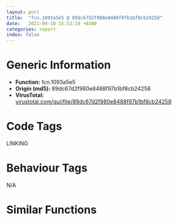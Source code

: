 ```yaml
---
layout: post
title:  "fcn.1093a5e5 @ 89dc67d2f980e8488f97b1bf8cb24258"
date:   2021-09-10 15:52:19 +0300
categories: report
index: false
---
```


# Generic Information
- **Function:** fcn.1093a5e5
- **Origin (md5):** 89dc67d2f980e8488f97b1bf8cb24258
- **VirusTotal:** [virustotal.com/gui/file/89dc67d2f980e8488f97b1bf8cb24258][virustotal_ref]

# Code Tags
<span class="tag" id="LINKING">LINKING</span>


# Behaviour Tags
<span class="bhv-tag" id="na">N/A</span>

# Similar Functions
<script type="text/javascript" src="https://www.gstatic.com/charts/loader.js"></script>
<script type="text/javascript">

    google.charts.load('current', {'packages':['corechart']});
    google.charts.setOnLoadCallback(drawChart);

    function drawChart() {
    var data = new google.visualization.DataTable();
        data.addColumn('number', 'X');
        data.addColumn('number', 'Y');
        data.addColumn({type: 'string', role: 'tooltip', 'p': {'html': true}});
        data.addColumn({'type': 'string', 'role': 'style'});
        
        data.addRows([
    [-37.5320930480957, -74.16680145263672, '<b><a href="/report/fcn.1093a5e5@89dc67d2f980e8488f97b1bf8cb24258">fcn.1093a5e5</a><br>@89dc67d2f980e8488f97b1bf8cb24258</b><br>add ecx, dword[ebp-0x3f388100]<br>mov byte[esi], dh<br>pop ds<br>push ebx<br>lea eax, [eax-0x43187ca1]<br>mov eax, eax<br>jmp fcn.10063448<br>jle 0x10064e72<br>xor eax, ecx<br>pop ecx<br>push eax<br>mov eax, 0x4e7d6238<br>lea eax, [eax+0xff2a2c3]<br>xchg dword[esp], eax<br>push ecx<br>mov ecx, 0x2c7854b8<br>lea ecx, [ecx-0x1c5cf6e4]<br>mov dword[ecx], eax<br>pop ecx<br>jmp 0x1006aecd<br>push eax<br>mov eax, 0x3956b75e<br>lea eax, [eax+0x58b7cb67]<br>xchg dword[esp], eax<br>push eax<br>mov eax, 0x4142b4b8<br>lea eax, [eax-0x7ef957e4]<br>xchg dword[esp], eax<br>call int.108fd009<br>push eax<br>mov eax, 0x2f8a35f2<br>lea eax, [eax-0x56f4d34a]<br>xchg dword[esp], eax<br>push ecx<br>mov ecx, 0x2d2b0f8e<br>lea ecx, [ecx-0x4ccc58c6]<br>xor eax, ecx<br>pop ecx<br>push eax<br>mov eax, 0x2e036b5e<br>pushfd <br>call 0x10064f3d<br>jnp 0x10064ebf<br>add al, 0x24<br>aam 8<br>add byte[eax], al<br>ret <br>call int.108fd009<br>push eax<br>mov eax, 0x669f2ae4<br>lea eax, [eax+0x34c99366]<br>xchg dword[esp], eax<br>push ecx<br>mov ecx, 0x48158630<br>lea ecx, [ecx+0x2fdf7550]<br>xor eax, ecx<br>pop ecx<br>push eax<br>mov eax, 0x2a687380<br>lea eax, [eax+0x34079191]<br>xchg dword[esp], eax<br>push ecx<br>mov ecx, 0x279bdd40<br>lea ecx, [ecx-0x17807f68]<br>mov dword[ecx], eax<br>pop ecx<br>call int.108fd009<br>jmp 0x1093e0d9<br>mov eax, 0x3248ff1e<br>lea eax, [eax-0x224244a7]<br>mov eax, eax<br>jmp fcn.10063448<br>mov esi, eax<br>test esi, esi<br>jne 0x10064eea<br>call fcn.10931c4b<br>jle 0x1093461a<br>je 0x1093346c<br>jmp 0x1093de91<br>adc al, 0xbc<br>xchg dword[esp], eax<br>push ecx<br>je 0x1093bb51<br>jmp 0x1093dcf1<br>mov eax, 0x5c2e7200<br>lea eax, [eax-0x4c27b755]<br>mov eax, eax<br>jmp fcn.10063448<br>call dword[sym.imp.KERNEL32.dll_GetModuleHandleA]<br>jmp 0x109345b1<br>push ecx<br>mov ecx, 0x69c497ad<br>lea ecx, [ecx+0x6e4309ad]<br>cmp eax, ecx<br>call fcn.1094015d<br>jno 0x1093dc94<br>and al, 4<br>push ecx<br>mov ecx, 0x9170eff5<br>lea ecx, [ecx+0x49ea008d]<br>xor eax, ecx<br>pop ecx<br>push eax<br>mov eax, 0x442f03b0<br>lea eax, [eax-0x27c30e95]<br>xchg dword[esp], eax<br>push ecx<br>mov ecx, 0x693f5480<br>lea ecx, [ecx-0x5923f464]<br>mov dword[ecx], eax<br>pop ecx<br>call int.108fd009<br>push eax<br>mov eax, 0x427ade7c<br>lea eax, [eax+0x2bcb6194]<br>xchg dword[esp], eax<br>push ecx<br>push eax<br>call 0x1093dd57<br>jne 0x1093ddb0<br>lea eax, [eax-0x8d4c33]<br>jmp eax<br>add byte[eax+0x5b], bh<br>push ecx<br>mov ecx, 0x73f20f10<br>lea ecx, [ecx-0x6f348566]<br>cmp eax, ecx<br>pop ecx<br>push edx<br>call 0x1093dea8<br><eoc> ', 'point { fill-color: #e0440e; }'],
[209.14788818359375, 13.69434928894043, '<b><a href="/report/loc.10911629@89dc67d2f980e8488f97b1bf8cb24258">loc.10911629</a><br>@89dc67d2f980e8488f97b1bf8cb24258</b><br>adc eax, sym.imp.KERNEL32.dll_LoadLibraryA<br>mov edx, 0xc750fffe<br>rol byte[eax], 0xfe<br>imul eax, dword[ebp-0x73], 0xffffff80<br>xchg esp, eax<br>or esp, ebx<br>add dword[edi-0x38aedbfc], 0x3afa0c1<br>aas <br>lea ecx, [ecx+0x204ca960]<br>xor eax, ecx<br>pop ecx<br>push eax<br>mov eax, 0x4f152be8<br>lea eax, [eax-0x460b1243]<br>xchg dword[esp], eax<br>push ecx<br>mov ecx, 0x4fa742e8<br>lea ecx, [ecx-0x3f8bf104]<br>mov esp, edi<br>push cs<br>je 0x10911572<br>call fcn.1090b9f6<br>jb 0x1091155a<br>jo 0x10911607<br>sbb edx, dword[eax]<br>xor eax, 0x2c88ee44<br>jmp eax<br>inc esp<br>out dx, al<br>mov byte[edi+edi*8], ch<br>loopne 0x109115ad<br>pop edx<br>push eax<br>mov eax, 0x2bf16322<br>lea eax, [eax-0x7c51490d]<br>xchg dword[esp], eax<br>push ecx<br>mov ecx, 0x2824c158<br>lea ecx, [ecx-0x18096d10]<br>mov dword[ecx], eax<br>pop ecx<br>call int.108fd009<br>push eax<br>mov eax, 0x63e797dd<br>lea eax, [eax+0x399f4160]<br>xchg dword[esp], eax<br>push ecx<br>mov ecx, 0x59bc4972<br>lea ecx, [ecx-0x10756d94]<br>out dx, eax<br>xor eax, ecx<br>pop ecx<br>push eax<br>pushfd <br>call 0x10911613<br>ja 0x10911595<br>add al, 0x24<br>sub al, 0x5c<br>je 0x10911619<br>inc ebx<br>jo 0x109115be<br>ret <br>add byte[ebx+ebx+0x10], cl<br>xor eax, 0xa404d78c<br>jmp eax<br>call int.108fd009<br>push eax<br>mov eax, 0x30c49776<br>lea eax, [eax-0x70bb014f]<br>xchg dword[esp], eax<br>push ecx<br>mov ecx, 0x27e857cb<br>lea ecx, [ecx-0x66f5d0cf]<br>xor eax, ecx<br>pop ecx<br>push eax<br>mov eax, 0x6f529fb7<br>lea eax, [eax+0x1af96ab5]<br>xchg dword[esp], eax<br>push ecx<br>mov ecx, 0x3c68c700<br>lea ecx, [ecx-0x2c4d6f20]<br>mov dword[ecx], eax<br>pop ecx<br>call int.108fd009<br>pushfd <br>call 0x1091167a<br>jae 0x109115fc<br>add al, 0x24<br>fadd st(5)<br><eoc> ', 'null'],
[121.3251724243164, 260.38775634765625, '<b><a href="/report/fcn.109127be@89dc67d2f980e8488f97b1bf8cb24258">fcn.109127be</a><br>@89dc67d2f980e8488f97b1bf8cb24258</b><br>lea eax, [eax+0x7ceb319e]<br>xchg dword[esp], eax<br>push ecx<br>mov ecx, 0x4507af40<br>lea ecx, [ecx-0x34ec5e88]<br>mov dword[ecx], eax<br>pop ecx<br>call int.108fd009<br>push eax<br>mov eax, 0x5def27b6<br>jmp fcn.1090fe67<br>push eax<br>mov eax, 0x7b0917be<br>lea eax, [eax+0x31beb61b]<br>xchg dword[esp], eax<br>push eax<br>mov eax, 0x4c951486<br>lea eax, [eax+0x3173a6fa]<br>xchg dword[esp], eax<br>call int.108fd009<br>push eax<br>mov eax, 0x4e81995a<br>lea eax, [eax+0x3b6af69c]<br>xchg dword[esp], eax<br>push ecx<br>mov ecx, 0x53d76fc9<br>cmp eax, dword[edi-0x38aedbfc]<br>ror ecx, 0x6f<br>xlatb <br>push ebx<br>lea ecx, [ecx+0x44cf46bf]<br>xor eax, ecx<br>pop ecx<br>push eax<br>mov eax, 0x2ef341a1<br>pushfd <br>call 0x1005816b<br>loopne 0x100580ed<br>add al, 0x24<br>fadd qword[0xebc3008b]<br>pop ecx<br>pop ecx<br>push eax<br>mov eax, 0x4946873f<br>lea eax, [eax-0x70d698e0]<br>xchg dword[esp], eax<br>push ecx<br>mov ecx, 0x2f1b30b8<br>lea ecx, [ecx-0x1effd814]<br>mov dword[ecx], eax<br>pop ecx<br>call int.108fd009<br>push eax<br>mov eax, 0x5361601a<br>lea eax, [eax+0x6021a0c4]<br>xchg dword[esp], eax<br>push ecx<br>mov ecx, 0x335dace5<br>lea ecx, [ecx-0x571aea81]<br>xor eax, ecx<br>pop ecx<br>call fcn.1090e7de<br>loope 0x10058149<br>add al, 0x24<br>push ecx<br>mov ecx, 0x71b79d0c<br>lea ecx, [ecx-0x619c4458]<br>mov dword[ecx], eax<br>pop ecx<br>call int.108fd009<br>push eax<br>mov eax, 0x258aa386<br>lea eax, [eax-0xb29b460]<br>xchg dword[esp], eax<br>push ecx<br>mov ecx, 0x2db2fea6<br>lea ecx, [ecx+0x19cf5304]<br>xor eax, ecx<br>pop ecx<br>push eax<br>mov eax, 0x548d4920<br>lea eax, [eax-0x17aa5061]<br>xchg dword[esp], eax<br>push edx<br>call 0x10058210<br>jo fcn.1005826b<br>lea edx, [edx+0x8b2d54]<br>jmp edx<br>push esi<br>lea ecx, [ecx-0x5010859c]<br>xor eax, ecx<br>pop ecx<br>push eax<br>mov eax, 0x2c549185<br>jmp 0x1090bbab<br>lea eax, [ebp-0x10]<br>push eax<br>cmp dword[ebp+8], esi<br>je 0x10911559<br>pushfd <br>call fcn.109097bf<br>loopne 0x10909741<br>add al, 0x24<br>mov esi, 0xc3ff749f<br>jl 0x10909824<br>mov eax, 0x2774bb9c<br>lea eax, [eax+0x6f2a5d0]<br>xchg dword[esp], eax<br>push ecx<br>mov ecx, 0x67192a6a<br>lea ecx, [ecx-0x30f2540c]<br>xor eax, ecx<br>pop ecx<br>push eax<br>mov eax, 0x6f788a70<br>lea eax, [eax-0x390d9407]<br>xchg dword[esp], eax<br>push ecx<br>mov ecx, 0x32d338c1<br>lea ecx, [ecx-0x22b7e219]<br>mov dword[ecx], eax<br>pop ecx<br>call int.108fd009<br>push eax<br>mov eax, 0x8a7e4c7d<br>push edx<br>call fcn.1090981b<br>jge 0x10909876<br>pop edx<br>sar dword[eax], 0xd3<br>xor cl, byte[ebp+0x481de789]<br>fisttp qword[ecx-0x317a6ff]<br>aaa <br>lea edx, [edx+0x6810]<br>call edx<br>jp 0x10909881<br>pop ebx<br>mov ecx, 0x36702ac6<br>lea ecx, [ecx+0x5a5eaabc]<br>xor eax, ecx<br>pop ecx<br>push eax<br>mov eax, 0x5415b940<br>lea eax, [eax+0x4ac0832f]<br>xchg dword[esp], eax<br>push ecx<br>mov ecx, 0x5bc72878<br>lea ecx, [ecx-0x4babd670]<br>mov dword[ecx], eax<br>pop ecx<br>call int.108fd009<br>push eax<br>mov eax, 0x736baf08<br>lea eax, [eax-0x3aee5d6]<br>xchg dword[esp], eax<br>push ecx<br>mov ecx, 0x2b0f272c<br>pushfd <br>call 0x10909879<br>scasb al, byte<br>aaa <br>add byte[eax], al<br>jle 0x109097fb<br>add al, 0x24<br>lds edi, [esi]<br>add bl, al<br>loope 0x109098dc<br>pop ecx<br>call int.108fd009<br>push eax<br>mov eax, 0x39ec2104<br>lea eax, [eax-0x579ce031]<br>xchg dword[esp], eax<br>push ecx<br>mov ecx, 0x551c281c<br>lea ecx, [ecx+0x2f361aac]<br>xor eax, ecx<br>pop ecx<br>push eax<br>mov eax, 0x4aafe1d5<br>lea eax, [eax-0x5151db29]<br>xchg dword[esp], eax<br>push ecx<br>mov ecx, 0x487f5ae1<br>lea ecx, [ecx-0x38640c11]<br>mov dword[ecx], eax<br>pop ecx<br>call int.108fd009<br>pushfd <br>call 0x109098d5<br>jle 0x10909857<br>add al, 0x24<br>mov esi, 0xc3000012<br>je 0x10909937<br>ret <br>call int.108fd009<br>push eax<br>mov eax, 0x514c46df<br>lea eax, [eax-0x112d2cbe]<br>xchg dword[esp], eax<br>push ecx<br>mov ecx, 0x5b13bb3a<br>lea ecx, [ecx+0xda309e2]<br>xor eax, ecx<br>pop ecx<br>push eax<br>mov eax, 0x62e51d40<br>lea eax, [eax+0x79d9dcec]<br>xchg dword[esp], eax<br>push ecx<br>mov ecx, 0x47ebc1d6<br>lea ecx, [ecx-0x37d06db6]<br>mov dword[ecx], eax<br>pop ecx<br>call int.108fd009<br>jmp 0x1090f018<br>lea ecx, [ecx-0x65ed79ec]<br>mov dword[ecx], eax<br>pop ecx<br>call int.108fd009<br>push ecx<br>mov ecx, 0x2d0f8944<br>lea ecx, [ecx-0xd7d6774]<br>xor eax, ecx<br>pop ecx<br>push ecx<br>mov ecx, 0x59774ce2<br>lea ecx, [ecx-0x495bf566]<br>mov dword[ecx], eax<br>pop ecx<br>push eax<br>mov eax, 0x41f80d3c<br>lea eax, [eax-0x6b6a9989]<br>xchg dword[esp], eax<br>jmp 0x10058780<br>push ecx<br>mov ecx, 0x467a582c<br>lea ecx, [ecx-0x365f07e4]<br>mov dword[ecx], eax<br>pop ecx<br>call int.108fd009<br>push eax<br>mov eax, 0x4b3ba000<br>lea eax, [eax+0x2adde308]<br>xchg dword[esp], eax<br>push ecx<br>mov ecx, 0x58d70b62<br>lea ecx, [ecx-0x375adb30]<br>xor eax, ecx<br>pop ecx<br>push eax<br>mov eax, 0x7c6b640c<br>lea eax, [eax-0x28ff4b27]<br>xchg dword[esp], eax<br>push ecx<br>jmp 0x10054ff6<br>lea eax, [eax+0x1c93ae73]<br>xchg dword[esp], eax<br>push ecx<br>mov ecx, 0x66d7f584<br>lea ecx, [ecx-0x56bca544]<br>mov dword[ecx], eax<br>pop ecx<br>call int.108fd009<br>push eax<br>mov eax, 0x41d2da9e<br>lea eax, [eax+0x66929511]<br>xchg dword[esp], eax<br>push ecx<br>mov ecx, 0x7baeeb88<br>lea ecx, [ecx-0x76984a4e]<br>xor eax, ecx<br>pop ecx<br>push eax<br>mov eax, 0x579e7358<br>lea eax, [eax-0x78e2530e]<br>jmp 0x1090eec9<br>xchg dword[esp], eax<br>push ecx<br>mov ecx, 0x72381bb2<br>lea ecx, [ecx-0x621ccb6e]<br>mov dword[ecx], eax<br>pop ecx<br>call int.108fd009<br>push eax<br>mov eax, 0x70861e41<br>lea eax, [eax+0x7360592e]<br>xchg dword[esp], eax<br>push ecx<br>mov ecx, 0x72dc42da<br>lea ecx, [ecx+0x2f44a442]<br>xor eax, ecx<br>pop ecx<br>push eax<br>mov eax, 0x5aab1683<br>lea eax, [eax+0x51ca1933]<br>xchg dword[esp], eax<br>jmp 0x1090b1cd<br>push eax<br>mov eax, 0x1beb4b46<br>lea eax, [eax-0x10b3daa5]<br>xchg dword[esp], eax<br>push ecx<br>mov ecx, 0x4614db74<br>lea ecx, [ecx-0x4a54b142]<br>xor eax, ecx<br>pop ecx<br>push eax<br>mov eax, 0x3dbbd0d2<br>lea eax, [eax+0x222a0478]<br>xchg dword[esp], eax<br>push ecx<br>mov ecx, 0x21f5699d<br>lea ecx, [ecx-0x11da1579]<br>mov dword[ecx], eax<br>pop ecx<br>call int.108fd009<br>push eax<br>push eax<br>call 0x1090f065<br>jl 0x1090f0be<br>lea eax, [eax-0x3cdd]<br>jmp eax<br>xor eax, ecx<br>pop ecx<br>push eax<br>call fcn.10912fb7<br>add byte[eax], al<br>loopne 0x1090f122<br>pop ecx<br>xchg dword[esp], eax<br>push ecx<br>mov ecx, 0x440842f0<br>lea ecx, [ecx-0x33ecf52c]<br>mov dword[ecx], eax<br>pop ecx<br>call int.108fd009<br>push eax<br>mov eax, 0x3a92de34<br>lea eax, [eax-0x774778f1]<br>xchg dword[esp], eax<br>push ecx<br>mov ecx, 0x3fcddeac<br>lea ecx, [ecx-0x460f7a2a]<br>xor eax, ecx<br>pop ecx<br>push eax<br>mov eax, 0x810d6e1e<br>lea eax, [eax-0x4102f8f4]<br>xchg dword[esp], eax<br>push edx<br>call 0x1090f119<br>jns 0x1090f174<br>lea edx, [edx-0x326d]<br>jmp edx<br>loop 0x1090f0c5<br>lodsb al, byte[esi]<br>dec ebx<br>sbb edx, dword[eax]<br>xor eax, 0xd288c902<br>jmp eax<br>mov esp, 0x2404871c<br>sbb al, 0x87<br>add al, 0x24<br>push ecx<br>mov ecx, 0x3403f200<br>lea ecx, [ecx+0x4afe12aa]<br>xor eax, ecx<br>pop ecx<br>push eax<br>mov eax, 0x501cb7e7<br>lea eax, [eax-0x3478c217]<br>sub cl, 0x3d<br>xchg ebx, ecx<br>xchg dword[esp], eax<br>call fcn.109082d6<br>je 0x1090f1dc<br>pop ecx<br>lea eax, [eax-0xc10e092]<br>xchg dword[esp], eax<br>push ecx<br>mov ecx, 0x5a16162b<br>lea ecx, [ecx-0x1f7ff269]<br>xor eax, ecx<br>pop ecx<br>push eax<br>mov eax, 0x5eb0355b<br>lea eax, [eax+0xafd8c3a]<br>xchg dword[esp], eax<br>push ecx<br>mov ecx, 0x2a1c64c0<br>lea ecx, [ecx-0x1a011314]<br>mov dword[ecx], eax<br>pop ecx<br>call int.108fd009<br>push eax<br>mov eax, 0x7b1e3a64<br>sub cl, byte[ebp-0x1131377]<br>in eax, 0x89<br>add dword[ecx-0x18], ebx<br>inc edi<br>fdivp st(6)<br>call dword[eax-0x39]<br>shl byte[edx+edi+0x1e], 0x7b<br>jnp 0x1090f157<br>lea eax, [eax-0x6727731f]<br>pushfd <br>call 0x1090f1d6<br>and cl, 0x8c<br>fcomp dword[eax+0x1e89c]<br>add byte[eax], al<br>jecxz 0x1090f158<br>add al, 0x24<br>in al, 0x77<br>je 0x1090f1dc<br>inc ebx<br>loope 0x1090f16d<br>ret <br>and al, 4<br>mov dword[ecx], eax<br>pop ecx<br>call int.108fd009<br>push eax<br>mov eax, 0x89b9f63e<br>lea eax, [eax+0x55cc2522]<br>xchg dword[esp], eax<br>push ecx<br>mov ecx, 0x2a7d0d00<br>lea ecx, [ecx+0x5d776620]<br>xor eax, ecx<br>pop ecx<br>push eax<br>mov eax, 0x9bb20a6b<br>lea eax, [eax+0x18b71060]<br>xchg dword[esp], eax<br>push ecx<br>mov ecx, 0x562f0a3e<br>lea ecx, [ecx-0x4613bb76]<br>mov dword[ecx], eax<br>pushfd <br>call 0x1090f231<br>jecxz 0x1090f1b3<br>add al, 0x24<br>mov byte[0xc3ff7462], al<br>jo 0x1090f1c8<br>mov edx, ebp<br>cld <br>fisubr dword[edi]<br>xor eax, ecx<br>pop ecx<br>push eax<br>mov eax, 0x759c14b8<br>lea eax, [eax-0x37cb6729]<br>xchg dword[esp], eax<br>push ecx<br>mov ecx, 0x3456055c<br>lea ecx, [ecx-0x243ab5d0]<br>mov dword[ecx], eax<br>pop ecx<br>call int.108fd009<br>push eax<br>mov eax, 0x36bf5632<br>lea eax, [eax+0x56b8ff32]<br>xchg dword[esp], eax<br>push ecx<br>mov ecx, 0x38717d92<br>lea ecx, [ecx-0x7133550]<br>call fcn.1090a5ad<br>call 0x1152ba2c<br>xchg esi, eax<br>cmpsb byte[esi], byte<br>insb byte<br>lea ecx, [ecx-0x5c8b3de4]<br>mov dword[ecx], eax<br>pop ecx<br>call int.108fd009<br>push eax<br>mov eax, 0x58ca95a6<br>lea eax, [eax-0x2ac47a33]<br>xchg dword[esp], eax<br>push ecx<br>mov ecx, 0x879d7720<br>lea ecx, [ecx+0x5b5d83aa]<br>xor eax, ecx<br>pop ecx<br>push eax<br>mov eax, 0x3cb04df2<br>lea eax, [eax+0x3b3f1ae6]<br>xchg dword[esp], eax<br>push ecx<br>mov ecx, 0x55502c60<br>call fcn.1090db95<br>jge 0x1090f336<br>lea ecx, [ecx-0x4487a452]<br>xor eax, ecx<br>pop ecx<br>push eax<br>mov eax, 0x4c111243<br>lea eax, [eax-0x469e9a87]<br>xchg dword[esp], eax<br>push ecx<br>mov ecx, 0x316d94d4<br>lea ecx, [ecx-0x215240e8]<br>mov dword[ecx], eax<br>pop ecx<br>call int.108fd009<br>push ecx<br>mov ecx, 0x2a049dac<br>lea ecx, [ecx+0x3ff8284c]<br>fdiv st(6), st(0)<br>call dword[ecx-0x39]<br>shr dword[ebp+ebx*4-0x7672d5fc], 0x4c<br>sub al, bh<br>aas <br>xor eax, ecx<br>pop ecx<br>push eax<br>mov eax, 0x2ef5b5bc<br>push ebx<br>call 0x1090f32a<br>jg 0x1090f386<br>lea ebx, [ebx-0x5c82]<br>jmp ebx<br>rcr byte[edi-0x37], 0x65<br>inc esp<br>lea eax, [eax-0x169eb82f]<br>xchg dword[esp], eax<br>push ecx<br>mov ecx, 0x4241c68e<br>lea ecx, [ecx-0x7b251482]<br>xor eax, ecx<br>pop ecx<br>push eax<br>mov eax, 0x4d6db4c8<br>lea eax, [eax-0x8605f69]<br>xchg dword[esp], eax<br>push ecx<br>mov ecx, 0x3255d1b0<br>lea ecx, [ecx-0x223a80a8]<br>mov dword[ecx], eax<br>pop ecx<br>call int.108fd009<br>push eax<br>mov eax, 0x20a5ddc5<br>pushfd <br>call 0x1090f387<br>loop 0x1090f309<br>add al, 0x24<br>push esp<br>xlatb <br>call dword[sym.imp.KERNEL32.dll_LoadLibraryA]<br>jmp fcn.10054e34<br>mov esi, eax<br>test esi, esi<br>jne 0x10058118<br>jmp 0x109097ab<br><eoc> ', 'null'],
[-125.35502624511719, 172.5269317626953, '<b><a href="/report/fcn.10934c95@89dc67d2f980e8488f97b1bf8cb24258">fcn.10934c95</a><br>@89dc67d2f980e8488f97b1bf8cb24258</b><br>call dword[sym.imp.KERNEL32.dll_GetModuleHandleA]<br>jmp 0x10067ad6<br>mov eax, 0x62c183f0<br>lea eax, [eax-0x52bac799]<br>mov eax, eax<br>jmp fcn.10063448<br>mov esi, eax<br>test esi, esi<br>jne 0x10934815<br>jmp 0x10935d82<br>push ecx<br>mov ecx, 0x27e7126b<br>lea ecx, [ecx-0x27ddcacd]<br>cmp eax, ecx<br>pop ecx<br>jmp 0x109354ca<br>mov eax, 0x45e87562<br>lea eax, [eax-0x35e1bb0f]<br>mov eax, eax<br>jmp fcn.10063448<br>mov eax, 0x5064bdf0<br>lea eax, [eax-0x405e01a5]<br>mov eax, eax<br>jmp fcn.10063448<br>push ecx<br>mov ecx, 0x28aa49fc<br>lea ecx, [ecx-0x23ecc04b]<br>cmp eax, ecx<br>pop ecx<br>push ecx<br>call 0x10932104<br>call 0xe61cae61<br>jmp 0x10932109<br>adc dword[ebp-0x7f72a019], eax<br>xchg ebp, eax<br>cmp dl, byte[eax+ecx]<br>xchg dword[esp], eax<br>push ecx<br>mov ecx, 0x42373e8e<br>lea ecx, [ecx-0x321be002]<br>mov dword[ecx], eax<br>pop ecx<br>call int.108fd009<br>push eax<br>mov eax, 0x6e85b6b0<br>mov dh, 0x85<br>outsb dx, byte[esi]<br>lea eax, [eax+0x29542b4]<br>xchg dword[esp], eax<br>push ecx<br>push ebx<br>call 0x10932291<br>jge 0x109322ed<br>lea ebx, [ebx-0x8ca5c8]<br>jmp ebx<br>push ecx<br>mov ecx, 0x543c15ed<br>lea ecx, [ecx-0x65de8c60]<br>cmp eax, ecx<br>pushfd <br>call 0x109322d5<br>loope 0x10932257<br>add al, 0x24<br>sal byte[eax+eax+0x507dc300], 1<br>mov eax, 0x61c2f465<br>lea eax, [eax-0x6a693bc2]<br>cmp ecx, eax<br>pop eax<br>je 0x10935809<br>pushfd <br>call 0x109322fb<br>jl 0x1093227d<br>add al, 0x24<br>push ecx<br>mov ecx, 0x52c99318<br>lea ecx, [ecx-0x4e0c07de]<br>cmp eax, ecx<br>pop ecx<br>jne fcn.1006a46f<br>call fcn.100647e9<br>jmp 0x109324dc<br>and al, 0x51<br>mov ecx, 0x338e828e<br>lea ecx, [ecx-0x23732822]<br>mov dword[ecx], eax<br>pop ecx<br>call int.108fd009<br>push eax<br>push ebx<br>call 0x109324fa<br>ljmp 0x7335<br>push ecx<br>mov ecx, 0x8aeb0e48<br>lea ecx, [ecx+0x25a4657b]<br>cmp eax, ecx<br>pop ecx<br>jne 0x109320ed<br>push ecx<br>call 0x1093279a<br>jmp 0x109327f4<br>pop ecx<br>push eax<br>mov eax, 0x23a264a8<br>lea eax, [eax+0x566d941e]<br>xchg dword[esp], eax<br>add al, 0x24<br>push ecx<br>mov ecx, 0x584d7044<br>lea ecx, [ecx-0x483211f8]<br>mov dword[ecx], eax<br>pop ecx<br>call int.108fd009<br>push eax<br>mov eax, 0x4ebafa58<br>lea eax, [eax-0x7d6b052f]<br>xchg dword[esp], eax<br>push ecx<br>mov ecx, 0x7fcc2358<br>lea ecx, [ecx-0x4b2da03c]<br>xor eax, ecx<br>pop ecx<br>jmp 0x10933c04<br>jne 0x100687c0<br>jmp 0x1006b14c<br>push esi<br>or eax, 0xd0ffff73<br>jp 0x10933c55<br>push eax<br>mov eax, 0x4d079075<br>lea eax, [eax+0x2470773b]<br>xchg dword[esp], eax<br>push ecx<br>mov ecx, 0x309c1c62<br>lea ecx, [ecx-0x2080be12]<br>mov dword[ecx], eax<br>pop ecx<br>call int.108fd009<br>push eax<br>mov eax, 0x489b9428<br>lea eax, [eax-0x71510ee2]<br>xchg dword[esp], eax<br>push ecx<br>mov ecx, 0x3f271f76<br>lea ecx, [ecx+0x6cf92084]<br>xor eax, ecx<br>pop ecx<br>push eax<br>push edx<br>call 0x10933c51<br>ja 0x10933cac<br>lea edx, [edx+0xa2ea]<br>call edx<br>mov byte[0xd2ff0000], al<br>jle 0x10933bfd<br>js 0x10933cb6<br>sbb edx, dword[eax]<br>xor eax, 0x552e26ba<br>jmp eax<br>push es<br>mov bh, 0xd9<br>xchg dword[esp], eax<br>push ecx<br>mov ecx, 0x562c7e65<br>jle 0x10933ce4<br>push esi<br>lea ecx, [ecx-0x23c628a5]<br>xor eax, ecx<br>pop ecx<br>push eax<br>mov eax, 0x4e40ebf8<br>lea eax, [eax-0x71ba197c]<br>xchg dword[esp], eax<br>push ecx<br>jmp 0x1093f08e<br>mov eax, dword[0xe9c13b81]<br>sbb al, 0<br>add al, ch<br>push ecx<br>mov ecx, 0x50d9f892<br>lea ecx, [ecx-0x50d0b202]<br>cmp eax, ecx<br>pop ecx<br>push edx<br>call 0x10933d05<br>loop 0x10933d60<br>lea edx, [edx-0x14d3]<br>jmp edx<br>call 0x10933d66<br>js 0x10933dbf<br>lea eax, [eax+0x3839]<br>call eax<br>ljmp 0x5059<br>lea esp, [esp+4]<br>pop ecx<br>push eax<br>xor eax, 0x898d47d3<br>shr byte[edi-0x59], cl<br>push ss<br>xor eax, ecx<br>pop ecx<br>call fcn.1006a787<br>jns 0x10933e11<br>mov eax, 0x6c7da403<br>lea eax, [eax-0x19fdd0ae]<br>xchg dword[esp], eax<br>push ecx<br>mov ecx, 0x1f5c20dc<br>lea ecx, [ecx-0xf40bfbc]<br>mov dword[ecx], eax<br>pop ecx<br>call int.108fd009<br>push eax<br>mov eax, 0x2319dcfa<br>lea eax, [eax+0x534e063b]<br>xchg dword[esp], eax<br>push ecx<br>mov ecx, 0x42cfdab8<br>lea ecx, [ecx+0x2c5712bc]<br>xor eax, ecx<br>pop ecx<br>push eax<br>call fcn.10936908<br>jmp 0x10933dae<br>xor eax, 0xeac09e4a<br>jmp eax<br>mov eax, 0x6858130c<br>lea eax, [eax-0x58515661]<br>mov eax, eax<br>jmp fcn.10063448<br>push ecx<br>mov ecx, 0x624274e6<br>lea ecx, [ecx-0x3a1e85e5]<br>cmp eax, ecx<br>pop ecx<br>jne fcn.10934c95<br>push edx<br>call fcn.109347ea<br>ja 0x10934845<br>pop edx<br>lea edx, [edx-0x8d14d9]<br>jmp edx<br>push eax<br>mov eax, 0x520a17be<br>lea eax, [eax+0x3c49a1c9]<br>xchg dword[esp], eax<br>push eax<br>mov eax, 0x41682c02<br>lea eax, [eax-0x178fceee]<br>xchg dword[esp], eax<br>call int.108fd009<br>push eax<br>mov eax, 0x47b82696<br>lea eax, [eax-0x41591078]<br>xchg dword[esp], eax<br>push ecx<br>cmpsb byte[esi], byte<br>mov esi, 0x51240487<br>mov ecx, 0x3ea56c28<br>lea ecx, [ecx+0x51d74a86]<br>xor eax, ecx<br>pop ecx<br>push eax<br>mov eax, 0x261be870<br>push ecx<br>call fcn.10934868<br>jp 0x109348c2<br>pop ecx<br>lea ecx, [ecx+0x5fc5]<br>jmp ecx<br>test dword[ebx+edx*2], esi<br>add al, ch<br>dec esi<br>push ebx<br>jae 0x109348cb<br>push dword[ebx+ebx*2+0x59]<br>je 0x10934929<br>pop ecx<br>jne 0x109378f4<br>call fcn.109397d9<br>jns 0x10934935<br>mov byte[ebp-4], 0x6c<br>mov byte[ebp-3], 0x6c<br>mov byte[ebp-2], 0<br>push eax<br>je 0x1006577b<br>jmp 0x10936dcb<br>add al, 0x51<br>mov ecx, 0x71c3fdf9<br>lea ecx, [ecx-0x61a89af9]<br>push edi<br>sahf <br>mov dword[ecx], eax<br>pop ecx<br>call int.108fd009<br>push eax<br>mov eax, 0x3bf396dc<br>lea eax, [eax-0xeba1451]<br>xchg dword[esp], eax<br>push ecx<br>mov ecx, 0x6063c1fa<br>lea ecx, [ecx+0x37430d78]<br>xor eax, ecx<br>pop ecx<br>push eax<br>mov eax, 0x4972b58c<br>lea eax, [eax+0x7bab737e]<br>xchg dword[esp], eax<br>push ecx<br>call fcn.1093cfa3<br>jno 0x109349c8<br>mov ecx, 0x716c0e01<br>lea ecx, [ecx-0x375af506]<br>cmp eax, ecx<br>pop ecx<br>call fcn.109370d3<br>jne 0x109349e8<br>pop ebx<br>pop eax<br>je 0x1093fa5a<br>jmp 0x1006aeae<br>jmp ecx<br>rcr dword[ecx+0x50], 0xc7<br>sal al, 0xa2<br>dec esi<br>cmp dword[ebp+0x682af880], ecx<br>pop ebp<br>xchg dword[esp], eax<br>push ecx<br>mov ecx, 0x21604ca0<br>lea ecx, [ecx-0x1144ec88]<br>mov dword[ecx], eax<br>pop ecx<br>call int.108fd009<br>push eax<br>mov eax, 0x417fb0d7<br>lea eax, [eax+0x75128825]<br>xchg dword[esp], eax<br>call fcn.1093dd06<br>loope 0x10934a7b<br>mov ebp, esp<br>mov eax, dword[0x101b5824]<br>xor eax, 0xf3c6a976<br>push ebx<br>call 0x10934a39<br>jns 0x10934a95<br>lea ebx, [ebx-0x8d1bdc]<br>jmp ebx<br>mov ecx, 0x64cc3ee2<br>lea ecx, [ecx-0x1f17f6dc]<br>xor eax, ecx<br>pop ecx<br>push eax<br>push eax<br>call 0x10934a92<br>jecxz 0x10934aeb<br>lea eax, [eax+0x42d9]<br>jmp eax<br>fld dword[edx]<br>add bh, bh<br>loopne 0x10934b10<br>popfd <br>lea eax, [eax-0x5f746d1]<br>xchg dword[esp], eax<br>push ecx<br>mov ecx, 0x5643533a<br>lea ecx, [ecx-0x4627f0d2]<br>mov dword[ecx], eax<br>pop ecx<br>call int.108fd009<br>push eax<br>mov eax, 0x27590600<br>lea eax, [eax-0xfd9b25a]<br>xchg dword[esp], eax<br>push ecx<br>mov ecx, 0x187c712a<br>lea ecx, [ecx-0x5d103bae]<br>xor eax, ecx<br>pop ecx<br>push eax<br>mov eax, 0x45d544d6<br>lea eax, [eax-0x7fd9559b]<br>push ebx<br>call 0x10934aef<br>ljmp 0xa1<br>add byte[eax], al<br>add dl, ch<br>pop ebx<br>lea ebx, [ebx+0xa1ca]<br>jmp ebx<br>loop 0x10934b47<br>pop es<br>dec edi<br>lea ecx, [ecx+0x4ee2d9fa]<br>xor eax, ecx<br>pop ecx<br>push eax<br>mov eax, 0x2bf5c040<br>lea eax, [eax+0x2647f245]<br>xchg dword[esp], eax<br>push ecx<br>mov ecx, 0x5a078299<br>lea ecx, [ecx-0x49ec22dd]<br>mov dword[ecx], eax<br>pop ecx<br>call int.108fd009<br>push eax<br>call fcn.109361d6<br>jnp 0x10934ba3<br>add byte[ebx+0x59], bh<br>pop ecx<br>je 0x10937411<br>jmp 0x1093246e<br>mov ah, 0x64<br>dec eax<br>push ecx<br>call 0x10934bad<br>ja 0x10934c07<br>lea ecx, [ecx-0x38af]<br>call ecx<br>jmp 0xb355130c<br>sbb dh, dl<br>jb 0x10934bd1<br>jmp eax<br>loopne 0x10934c2f<br>lea ecx, [ecx-0x1436e24e]<br>xor eax, ecx<br>pop ecx<br>push eax<br>mov eax, 0x484cca42<br>lea eax, [eax-0x61e17832]<br>xchg dword[esp], eax<br>push ecx<br>mov ecx, 0x2c545048<br>lea ecx, [ecx-0x1c38f394]<br>mov dword[ecx], eax<br>pop ecx<br>call int.108fd009<br>push eax<br>mov eax, 0x4ae110ba<br>loope 0x10934c53<br>lea eax, [eax-0x4ca12670]<br>xchg dword[esp], eax<br>push ecx<br>mov ecx, 0x2c0e8696<br>lea ecx, [ecx+0x68d98ede]<br>push ecx<br>call 0x10934c26<br>jp 0x10934c80<br>lea ecx, [ecx+0x251f]<br>call ecx<br>loopne 0x10934bce<br>pop eax<br>je 0x1093bc3b<br>jmp 0x1093277d<br>sbb byte[eax-0x73], cl<br>and dh, 0xca<br>idiv dword[edx-0x79]<br>add al, 0x24<br>push ecx<br>mov ecx, 0x41a2d039<br>lea ecx, [ecx-0x31876b2d]<br>mov dword[ecx], eax<br>pop ecx<br>call int.108fd009<br>push eax<br>mov eax, 0x68bb8940<br>lea eax, [eax-0x2e2eb64]<br>xchg dword[esp], eax<br>push ecx<br>push ebx<br>call 0x10934c8b<br>jp 0x10934ce7<br>lea ebx, [ebx-0x8cfcf2]<br>call ebx<br>jmp 0x10934ce7<br>push ecx<br>push ecx<br>mov ecx, 0x495177ba<br>lea ecx, [ecx-0x4493ec00]<br>cmp eax, ecx<br>pop ecx<br>jmp 0x10939a9e<br>add al, 0xf<br>test byte[eax], ch<br>lahf <br>add byte[eax], al<br>jmp 0x1093dbaf<br>push ecx<br>mov ecx, 0x4cfbd190<br>lea ecx, [ecx-0x483e44d1]<br>cmp eax, ecx<br>pop ecx<br>jne 0x109322bf<br>jmp 0x10062d68<br>mov eax, 0x8b3f06d8<br>lea eax, [eax-0x7b384cfd]<br>mov eax, eax<br>jmp fcn.10063448<br>push ecx<br>mov ecx, 0x27d6b2ac<br>lea ecx, [ecx-0x2318e5f2]<br>cmp eax, ecx<br>push eax<br>call 0x10936328<br>call 0x4713f084<br>mov dword[0xd0ffffff], eax<br>jb 0x1093638c<br>pop ecx<br>lea ecx, [ecx-0x4581a948]<br>mov dword[ecx], eax<br>pop ecx<br>call int.108fd009<br>push eax<br>mov eax, 0x37420eff<br>lea eax, [eax-0x35060736]<br>xchg dword[esp], eax<br>push ecx<br>mov ecx, 0x3066256b<br>lea ecx, [ecx+0x19d4c609]<br>xor eax, ecx<br>pop ecx<br>push eax<br>mov eax, 0x2691e0d7<br>lea eax, [eax-0xd32147]<br>xchg dword[esp], eax<br>push ecx<br>mov ecx, 0x70c88988<br>lea ecx, [ecx-0x60ad2a7c]<br>jmp 0x1093fdab<br>lea eax, [eax+0x25999318]<br>cmp ecx, eax<br>push ecx<br>call 0x1093639b<br>js 0x109363f5<br>lea ecx, [ecx-0x8d1446]<br>call ecx<br>loope 0x10936343<br>pop ecx<br>call int.108fd009<br>push eax<br>mov eax, 0x479f7e70<br>lea eax, [eax+0x57815f85]<br>xchg dword[esp], eax<br>push ecx<br>mov ecx, 0x390ca6e0<br>lea ecx, [ecx+0xaf7fe46]<br>xor eax, ecx<br>pop ecx<br>push eax<br>mov eax, 0x6ecf1e40<br>lea eax, [eax-0x754a826]<br>xchg dword[esp], eax<br>push ecx<br>mov ecx, 0x2d292301<br>lea ecx, [ecx-0x1d0dc25d]<br>mov dword[ecx], eax<br>pop ecx<br>push ecx<br>call 0x109363f3<br>jnp 0x1093644d<br>lea ecx, [ecx-0x8cfdd5]<br>mov dword[ebx], ebp<br>add dh, byte[ebx-1]<br>call ecx<br>call 0xd1c6bd5a<br>pop ecx<br>push eax<br>mov eax, 0x444d999b<br>lea eax, [eax+0x35c25f15]<br>xchg dword[esp], eax<br>push ecx<br>mov ecx, 0x88261bd1<br>lea ecx, [ecx-0x780abd89]<br>mov dword[ecx], eax<br>pop ecx<br>call int.108fd009<br>push eax<br>mov eax, 0x39f46756<br>lea eax, [eax-0x6cd8ab1f]<br>xchg dword[esp], eax<br>push ecx<br>mov ecx, 0x316fba4f<br>lea ecx, [ecx+0x22ae716d]<br>xor eax, ecx<br>jmp 0x109327e5<br>pop ebx<br>je 0x1006a564<br>jmp 0x1093b456<br>push ecx<br>mov ecx, 0x555d8ff0<br>lea ecx, [ecx-0x50a00540]<br>cmp eax, ecx<br>pop ecx<br>push ecx<br>call 0x1093699d<br>jecxz 0x109369f7<br>lea ecx, [ecx-0x9dc]<br>jmp ecx<br>inc edx<br>push ecx<br>add byte[eax], al<br>jmp 0x10934eea<br>call fcn.108698a4<br>pop ecx<br>jmp 0x10067ad6<br>mov eax, 0x45d5e988<br>lea eax, [eax-0x35cf2d91]<br>mov eax, eax<br>jmp fcn.10063448<br>push ecx<br>mov ecx, 0x39ef3e0c<br>lea ecx, [ecx-0x39e5f672]<br>cmp eax, ecx<br>push ecx<br>call 0x1093790a<br>jnp 0x10937964<br>lea ecx, [ecx-0x8cef49]<br>call ecx<br>jne 0x10937970<br>pop ebx<br>mov eax, 0x2851de02<br>lea eax, [eax+0x6e92d4de]<br>xchg dword[esp], eax<br>push ecx<br>mov ecx, 0x28982b20<br>lea ecx, [ecx-0x187ccd6c]<br>mov dword[ecx], eax<br>pop ecx<br>call int.108fd009<br>push eax<br>mov eax, 0x672b3aa7<br>lea eax, [eax+0x2db31a97]<br>xchg dword[esp], eax<br>push ecx<br>mov ecx, 0x87e2ee3a<br>lea ecx, [ecx-0x1d70a036]<br>xor eax, ecx<br>pop ecx<br>push eax<br>mov eax, 0x9d0eb3cd<br>push edx<br>call 0x10937968<br>ja 0x109379c3<br>add byte[eax], al<br>add byte[edi+0x5a], dh<br>lea edx, [edx-0x8d00de]<br>call edx<br>jle 0x10937910<br>sar byte[esi-0x63], cl<br>je 0x1093e1b5<br>jmp 0x10936986<br>xor eax, ecx<br>pop ecx<br>push eax<br>jmp 0x1093999d<br>mov eax, 0x2bc5c9ef<br>lea eax, [eax+0x46898a94]<br>xchg dword[esp], eax<br>push ecx<br>mov ecx, 0x4115a180<br>lea ecx, [ecx-0x30fa3d4c]<br>mov dword[ecx], eax<br>pop ecx<br>call int.108fd009<br>push ecx<br>mov ecx, 0x8e90983c<br>lea ecx, [ecx+0x374b917e]<br>xor eax, ecx<br>pop ecx<br>push ecx<br>mov ecx, 0x326ec910<br>lea ecx, [ecx-0x225364d8]<br>mov dword[ecx], eax<br>pop ecx<br>push eax<br>push ecx<br>call 0x109399e9<br>loop 0x10939a43<br>lea ecx, [ecx+0x1796]<br>jmp ecx<br>je 0x109340e9<br>jmp 0x10062d38<br>jne 0x109408f2<br>jmp 0x1093b90b<br>push eax<br>mov eax, 0x4339f8a2<br>lea eax, [eax+0x7319b0cc]<br>cmp ecx, eax<br>pop eax<br>je 0x10066d74<br>call fcn.10064761<br>jmp 0x1093b258<br>sal byte[esi+0x74], 0x92<br>aaa <br>lea eax, [eax+0x50b277e6]<br>xchg dword[esp], eax<br>push eax<br>mov eax, 0x31945d88<br>lea eax, [eax+0x1bc9d253]<br>xchg dword[esp], eax<br>call int.108fd009<br>push eax<br>mov eax, 0x62cf6d7e<br>lea eax, [eax+0x25757ecc]<br>xchg dword[esp], eax<br>push ecx<br>mov ecx, 0x472e8d69<br>lea ecx, [ecx+0x7ea67041]<br>xor eax, ecx<br>pop ecx<br>push eax<br>mov eax, 0x966d3379<br>lea eax, [eax-0x490f0388]<br>call fcn.10935022<br>jnp 0x1093b300<br>push ecx<br>mov ecx, 0x42ffc953<br>lea ecx, [ecx-0x42f683c4]<br>cmp eax, ecx<br>pop ecx<br>call fcn.109345db<br>jb 0x1093b320<br>mov dword[ecx], eax<br>pop ecx<br>call int.108fd009<br>push eax<br>mov eax, 0x2001ecdc<br>lea eax, [eax+0x4cce9a2b]<br>xchg dword[esp], eax<br>push ecx<br>mov ecx, 0x68e73f03<br>lea ecx, [ecx-0x4f432a6d]<br>xor eax, ecx<br>pop ecx<br>push eax<br>mov eax, 0x2e140220<br>lea eax, [eax-0x42eb19d8]<br>xchg dword[esp], eax<br>push ecx<br>mov ebp, 0x51240487<br>mov ecx, 0x61cab146<br>inc esi<br>mov cl, 0xca<br>popal <br>lea ecx, [ecx-0x51af5736]<br>mov dword[ecx], eax<br>push edx<br>call 0x1093b313<br>jnp 0x1093b36e<br>lea edx, [edx-0x8d3230]<br>call edx<br>jno 0x1093b36e<br>mov eax, 0x626bd770<br>lea eax, [eax+0x41e574f4]<br>cmp ecx, eax<br>push eax<br>call 0x1093b333<br>ja 0x1093b38c<br>jo 0x1093b2f9<br>imul esp, dword[edx-0x73], 0xffffff80<br>hlt <br>lea eax, [eax-0x8d528c]<br>call eax<br>je 0x1093b399<br>pop ebx<br>pop ecx<br>jne 0x109347cd<br>jmp 0x109403a5<br>and byte[ebp+0x30], 0x87<br>add al, 0x24<br>push ecx<br>mov ecx, 0x6967044e<br>lea ecx, [ecx+0x1a17efee]<br>xor eax, ecx<br>pop ecx<br>push eax<br>mov eax, 0x4c2b5ecc<br>lea eax, [eax+0x48868ce6]<br>xchg dword[esp], eax<br>and dh, 0x8c<br>xchg byte[eax-0x79], cl<br>add al, 0x24<br>push ecx<br>mov ecx, 0x37556adb<br>push ebp<br>aaa <br>call fcn.10067778<br>ljmp 0xd8bc<br>push ecx<br>mov ecx, 0x57e15366<br>lea ecx, [ecx+0x526de45d]<br>cmp eax, ecx<br>pop ecx<br>jmp 0x10933136<br>push eax<br>mov eax, 0x2cb8ee94<br>lea eax, [eax+0x508aef71]<br>cmp ecx, eax<br>pop eax<br>je 0x10930727<br>jmp 0x100631dc<br>mov eax, 0x1a6e62d8<br>lea eax, [eax-0xa67a815]<br>mov eax, eax<br>jmp fcn.10063448<br>mov eax, 0x45c5a41c<br>lea eax, [eax-0x35bee501]<br>mov eax, eax<br>jmp fcn.10063448<br>jne fcn.109314a4<br>jmp 0x1093b1e1<br>mov dword[ecx], eax<br>pop ecx<br>call int.108fd009<br>push eax<br>mov eax, 0x7a22e1ca<br>lea eax, [eax-0x77e6d9eb]<br>xchg dword[esp], eax<br>push ecx<br>add dword[ecx-0x18], ebx<br>push esi<br>sar bl, cl<br>call dword[eax-0x39]<br>ror dl, 0xe1<br>and bh, byte[edx-0x73]<br>adc byte[0x87881926], 4<br>and al, 0x51<br>mov ecx, 0x87ec4210<br>lea ecx, [ecx+0x761e7afa]<br>xor eax, ecx<br>pop ecx<br>push eax<br>mov eax, 0x28674940<br>lea eax, [eax-0x2a8899a]<br>xchg dword[esp], eax<br>push ecx<br>mov ecx, 0x37e3dc90<br>lea ecx, [ecx-0x27c87d80]<br>mov dword[ecx], eax<br>call fcn.1094063f<br>loop 0x1093fe49<br>push eax<br>mov eax, 0x4f69e12c<br>lea eax, [eax+0x1b8eabd5]<br>cmp ecx, eax<br>pop eax<br>call fcn.1093ec2a<br>jne 0x1093fdac<br>xchg dword[esp], eax<br>push ecx<br>mov ecx, 0x4aa007d4<br>lea ecx, [ecx-0x3a84a9c8]<br>mov dword[ecx], eax<br>pop ecx<br>call int.108fd009<br>push eax<br>mov eax, 0x48cf8a8a<br>lea eax, [eax-0x1f56b002]<br>xchg dword[esp], eax<br>push ecx<br>mov ecx, 0x451a805c<br>lea ecx, [ecx+0xdba591a]<br>xor eax, ecx<br>pop ecx<br>push eax<br>mov eax, 0x6a349084<br>lea eax, [eax+0x3fcdb48d]<br>rol byte[eax+edx*4-0x7f7295cc], 0x8d<br>mov ah, 0xcd<br>aas <br>xchg dword[esp], eax<br>pushfd <br>call 0x1093fe5e<br>jp 0x1093fde0<br>add al, 0x24<br>sbb cl, byte[edi]<br>push eax<br>mov eax, 0x44774036<br>lea eax, [eax+0x38cc9dcc]<br>cmp ecx, eax<br>pop eax<br>push edx<br>call 0x109403bc<br>jb 0x10940417<br>lea edx, [edx-0xdd46]<br>jmp edx<br>inc ebx<br>lea ecx, [ecx-0x3367a1ea]<br>mov dword[ecx], eax<br>pop ecx<br>call int.108fd009<br>push eax<br>mov eax, 0x92f3eb1f<br>lea eax, [eax-0x40045a8b]<br>xchg dword[esp], eax<br>push ecx<br>mov ecx, 0x383121d4<br>lea ecx, [ecx-0x75fa2560]<br>push eax<br>call 0x1094044a<br>add eax, 0x1e8508a<br>add byte[eax], al<br>add byte[ecx+0x58], dh<br>jno 0x109404a3<br>lea eax, [eax-0x8d66d8]<br>call eax<br>jecxz 0x109404ad<br>je 0x1093c3a2<br>jmp 0x10936312<br>xchg dword[esp], eax<br>push ecx<br>mov ecx, 0x57a0cb3c<br>call fcn.100697b9<br>jmp 0x10940441<br>push ecx<br>mov ecx, 0x23558a30<br>lea ecx, [ecx+0x4ce64e7]<br>cmp eax, ecx<br>pop ecx<br>jmp 0x1093c54f<br><eoc> ', 'null'],

        ]);

    var options = {
        title: 'Similarity Plot',
        legend: 'none',
        colors: ['#dedbd9', '#e6693e', '#ec8f6e', '#f3b49f', '#f6c7b6'],
        tooltip: {isHtml: true, trigger: 'both'},
        explorer: {
        actions: ["dragToZoom", "rightClickToReset"],
        },
        chartArea: {
        width: '80%',
        height: '80%'
        },
        width: '100%',
        height: '100%'
    };

    var chart = new google.visualization.ScatterChart(document.getElementById('chart_div'));

    chart.draw(data, options);
    }
    
</script>


<div id="chart_div" style="width: 100%px; height: 100%;"></div>

# Disassembled Code
{% highlight nasm %}

add ecx, dword[ebp-0x3f388100]
mov byte[esi], dh
pop ds
push ebx
lea eax, [eax-0x43187ca1]
mov eax, eax
jmp fcn.10063448
jle 0x10064e72
xor eax, ecx
pop ecx
push eax
mov eax, 0x4e7d6238
lea eax, [eax+0xff2a2c3]
xchg dword[esp], eax
push ecx
mov ecx, 0x2c7854b8
lea ecx, [ecx-0x1c5cf6e4]
mov dword[ecx], eax
pop ecx
jmp 0x1006aecd
push eax
mov eax, 0x3956b75e
lea eax, [eax+0x58b7cb67]
xchg dword[esp], eax
push eax
mov eax, 0x4142b4b8
lea eax, [eax-0x7ef957e4]
xchg dword[esp], eax
call int.108fd009
push eax
mov eax, 0x2f8a35f2
lea eax, [eax-0x56f4d34a]
xchg dword[esp], eax
push ecx
mov ecx, 0x2d2b0f8e
lea ecx, [ecx-0x4ccc58c6]
xor eax, ecx
pop ecx
push eax
mov eax, 0x2e036b5e
pushfd
call 0x10064f3d
jnp 0x10064ebf
add al, 0x24
aam 8
add byte[eax], al
ret
call int.108fd009
push eax
mov eax, 0x669f2ae4
lea eax, [eax+0x34c99366]
xchg dword[esp], eax
push ecx
mov ecx, 0x48158630
lea ecx, [ecx+0x2fdf7550]
xor eax, ecx
pop ecx
push eax
mov eax, 0x2a687380
lea eax, [eax+0x34079191]
xchg dword[esp], eax
push ecx
mov ecx, 0x279bdd40
lea ecx, [ecx-0x17807f68]
mov dword[ecx], eax
pop ecx
call int.108fd009
jmp 0x1093e0d9
mov eax, 0x3248ff1e
lea eax, [eax-0x224244a7]
mov eax, eax
jmp fcn.10063448
mov esi, eax
test esi, esi
jne 0x10064eea
call fcn.10931c4b
jle 0x1093461a
je 0x1093346c
jmp 0x1093de91
adc al, 0xbc
xchg dword[esp], eax
push ecx
je 0x1093bb51
jmp 0x1093dcf1
mov eax, 0x5c2e7200
lea eax, [eax-0x4c27b755]
mov eax, eax
jmp fcn.10063448
call dword[sym.imp.KERNEL32.dll_GetModuleHandleA]
jmp 0x109345b1
push ecx
mov ecx, 0x69c497ad
lea ecx, [ecx+0x6e4309ad]
cmp eax, ecx
call fcn.1094015d
jno 0x1093dc94
and al, 4
push ecx
mov ecx, 0x9170eff5
lea ecx, [ecx+0x49ea008d]
xor eax, ecx
pop ecx
push eax
mov eax, 0x442f03b0
lea eax, [eax-0x27c30e95]
xchg dword[esp], eax
push ecx
mov ecx, 0x693f5480
lea ecx, [ecx-0x5923f464]
mov dword[ecx], eax
pop ecx
call int.108fd009
push eax
mov eax, 0x427ade7c
lea eax, [eax+0x2bcb6194]
xchg dword[esp], eax
push ecx
push eax
call 0x1093dd57
jne 0x1093ddb0
lea eax, [eax-0x8d4c33]
jmp eax
add byte[eax+0x5b], bh
push ecx
mov ecx, 0x73f20f10
lea ecx, [ecx-0x6f348566]
cmp eax, ecx
pop ecx
push edx
call 0x1093dea8

{% endhighlight %}

[virustotal_ref]: https://www.virustotal.com/gui/file/89dc67d2f980e8488f97b1bf8cb24258